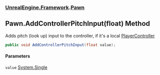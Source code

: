 ### [UnrealEngine.Framework](./UnrealEngine-Framework.md 'UnrealEngine.Framework').[Pawn](./UnrealEngine-Framework-Pawn.md 'UnrealEngine.Framework.Pawn')
## Pawn.AddControllerPitchInput(float) Method
Adds pitch (look up) input to the controller, if it's a local [PlayerController](./UnrealEngine-Framework-PlayerController.md 'UnrealEngine.Framework.PlayerController')  
```csharp
public void AddControllerPitchInput(float value);
```
#### Parameters
<a name='UnrealEngine-Framework-Pawn-AddControllerPitchInput(float)-value'></a>
`value` [System.Single](https://docs.microsoft.com/en-us/dotnet/api/System.Single 'System.Single')  
  
